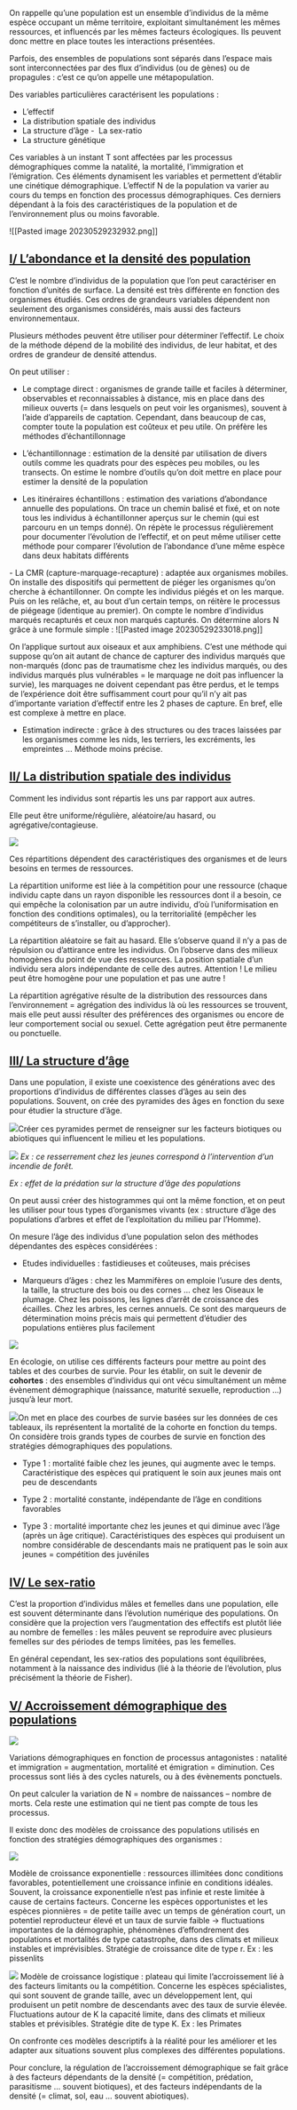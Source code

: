 
On rappelle qu’une population est un ensemble d’individus de la même espèce occupant un même territoire, exploitant simultanément les mêmes ressources, et influencés par les mêmes facteurs écologiques. Ils peuvent donc mettre en place toutes les interactions présentées.

Parfois, des ensembles de populations sont séparés dans l’espace mais sont interconnectées par des flux d’individus (ou de gènes) ou de propagules : c’est ce qu’on appelle une métapopulation.

Des variables particulières caractérisent les populations :

- L’effectif
- La distribution spatiale des individus
- La structure d’âge
-  La sex-ratio
- La structure génétique

Ces variables à un instant T sont affectées par les processus démographiques comme la natalité, la mortalité, l’immigration et l’émigration. Ces éléments dynamisent les variables et permettent d’établir une cinétique démographique. L’effectif N de la population va varier au cours du temps en fonction des processus démographiques. Ces derniers dépendant à la fois des caractéristiques de la population et de l’environnement plus ou moins favorable.

![[Pasted image 20230529232932.png]]

## <u>I/ L’abondance et la densité des population</u>

C’est le nombre d’individus de la population que l’on peut caractériser en fonction d’unités de surface. La densité est très différente en fonction des organismes étudiés. Ces ordres de grandeurs variables dépendent non seulement des organismes considérés, mais aussi des facteurs environnementaux.

Plusieurs méthodes peuvent être utiliser pour déterminer l’effectif. Le choix de la méthode dépend de la mobilité des individus, de leur habitat, et des ordres de grandeur de densité attendus.

On peut utiliser :

- Le comptage direct : organismes de grande taille et faciles à déterminer, observables et reconnaissables à distance, mis en place dans des milieux ouverts (= dans lesquels on peut voir les organismes), souvent à l’aide d’appareils de captation. Cependant, dans beaucoup de cas, compter toute la population est coûteux et peu utile. On préfère les méthodes d’échantillonnage

- L’échantillonnage : estimation de la densité par utilisation de divers outils comme les quadrats pour des espèces peu mobiles, ou les transects. On estime le nombre d’outils qu’on doit mettre en place pour estimer la densité de la population

- Les itinéraires échantillons : estimation des variations d’abondance annuelle des populations. On trace un chemin balisé et fixé, et on note tous les individus à échantillonner aperçus sur le chemin (qui est parcouru en un temps donné). On répète le processus régulièrement pour documenter l’évolution de l’effectif, et on peut même utiliser cette méthode pour comparer l’évolution de l’abondance d’une même espèce dans deux habitats différents

- La CMR (capture-marquage-recapture) : adaptée aux organismes mobiles. On installe des dispositifs qui permettent de piéger les organismes qu’on cherche à échantillonner. On compte les individus piégés et on les marque. Puis on les relâche, et, au bout d’un certain temps, on réitère le processus de piégeage (identique au premier). On compte le nombre d’individus marqués recapturés et ceux non marqués capturés. On détermine alors N grâce à une formule simple : 
![[Pasted image 20230529233018.png]]

On l’applique surtout aux oiseaux et aux amphibiens. C’est une méthode qui suppose qu’on ait autant de chance de capturer des individus marqués que non-marqués (donc pas de traumatisme chez les individus marqués, ou des individus marqués plus vulnérables = le marquage ne doit pas influencer la survie), les marquages ne doivent cependant pas être perdus, et le temps de l’expérience doit être suffisamment court pour qu’il n’y ait pas d’importante variation d’effectif entre les 2 phases de capture. En bref, elle est complexe à mettre en place.

- Estimation indirecte : grâce à des structures ou des traces laissées par les organismes comme les nids, les terriers, les excréments, les empreintes ... Méthode moins précise.

## <u>II/ La distribution spatiale des individus</u>

Comment les individus sont répartis les uns par rapport aux autres.

Elle peut être uniforme/régulière, aléatoire/au hasard, ou agrégative/contagieuse.

![](file:///C:/Users/Thomas/AppData/Local/Temp/msohtmlclip1/01/clip_image006.jpg)

Ces répartitions dépendent des caractéristiques des organismes et de leurs besoins en termes de ressources.

La répartition uniforme est liée à la compétition pour une ressource (chaque individu capte dans un rayon disponible les ressources dont il a besoin, ce qui empêche la colonisation par un autre individu, d’où l’uniformisation en fonction des conditions optimales), ou la territorialité (empêcher les compétiteurs de s’installer, ou d’approcher).

La répartition aléatoire se fait au hasard. Elle s’observe quand il n’y a pas de répulsion ou d’attirance entre les individus. On l’observe dans des milieux homogènes du point de vue des ressources. La position spatiale d’un individu sera alors indépendante de celle des autres. Attention ! Le milieu peut être homogène pour une population et pas une autre !

La répartition agrégative résulte de la distribution des ressources dans l’environnement = agrégation des individus là où les ressources se trouvent, mais elle peut aussi résulter des préférences des organismes ou encore de leur comportement social ou sexuel. Cette agrégation peut être permanente ou ponctuelle.

## <u>III/ La structure d’âge</u>

Dans une population, il existe une coexistence des générations avec des proportions d’individus de différentes classes d’âges au sein des populations. Souvent, on crée des pyramides des âges en fonction du sexe pour étudier la structure d’âge.

![](file:///C:/Users/Thomas/AppData/Local/Temp/msohtmlclip1/01/clip_image008.jpg)Créer ces pyramides permet de renseigner sur les facteurs biotiques ou abiotiques qui influencent le milieu et les populations.

![](file:///C:/Users/Thomas/AppData/Local/Temp/msohtmlclip1/01/clip_image010.jpg)
*Ex : ce resserrement chez les jeunes correspond à l’intervention d’un incendie de forêt.*

*Ex : effet de la prédation sur la structure d’âge des populations*

On peut aussi créer des histogrammes qui ont la même fonction, et on peut les utiliser pour tous types d’organismes vivants (ex : structure d’âge des populations d’arbres et effet de l’exploitation du milieu par l’Homme).

On mesure l’âge des individus d’une population selon des méthodes dépendantes des espèces considérées :

- Etudes individuelles : fastidieuses et coûteuses, mais précises

- Marqueurs d’âges : chez les Mammifères on emploie l’usure des dents, la taille, la structure des bois ou des cornes … chez les Oiseaux le plumage. Chez les poissons, les lignes d’arrêt de croissance des écailles. Chez les arbres, les cernes annuels. Ce sont des marqueurs de détermination moins précis mais qui permettent d’étudier des populations entières plus facilement

![](file:///C:/Users/Thomas/AppData/Local/Temp/msohtmlclip1/01/clip_image012.jpg)

En écologie, on utilise ces différents facteurs pour mettre au point des tables et des courbes de survie. Pour les établir, on suit le devenir de **cohortes** : des ensembles d’individus qui ont vécu simultanément un même évènement démographique (naissance, maturité sexuelle, reproduction …) jusqu’à leur mort.

![](file:///C:/Users/Thomas/AppData/Local/Temp/msohtmlclip1/01/clip_image014.jpg)On met en place des courbes de survie basées sur les données de ces tableaux, ils représentent la mortalité de la cohorte en fonction du temps. On considère trois grands types de courbes de survie en fonction des stratégies démographiques des populations.

- Type 1 : mortalité faible chez les jeunes, qui augmente avec le temps. Caractéristique des espèces qui pratiquent le soin aux jeunes mais ont peu de descendants

- Type 2 : mortalité constante, indépendante de l’âge en conditions favorables

- Type 3 : mortalité importante chez les jeunes et qui diminue avec l’âge (après un âge critique). Caractéristiques des espèces qui produisent un nombre considérable de descendants mais ne pratiquent pas le soin aux jeunes = compétition des juvéniles

## <u>IV/ Le sex-ratio</u>

C’est la proportion d’individus mâles et femelles dans une population, elle est souvent déterminante dans l’évolution numérique des populations. On considère que la projection vers l’augmentation des effectifs est plutôt liée au nombre de femelles : les mâles peuvent se reproduire avec plusieurs femelles sur des périodes de temps limitées, pas les femelles.

En général cependant, les sex-ratios des populations sont équilibrées, notamment à la naissance des individus (lié à la théorie de l’évolution, plus précisément la théorie de Fisher).

## <u>V/ Accroissement démographique des populations</u>

![](file:///C:/Users/Thomas/AppData/Local/Temp/msohtmlclip1/01/clip_image016.jpg)

Variations démographiques en fonction de processus antagonistes : natalité et immigration = augmentation, mortalité et émigration = diminution. Ces processus sont liés à des cycles naturels, ou à des évènements ponctuels.

On peut calculer la variation de N = nombre de naissances – nombre de morts. Cela reste une estimation qui ne tient pas compte de tous les processus.

Il existe donc des modèles de croissance des populations utilisés en fonction des stratégies démographiques des organismes :

![](file:///C:/Users/Thomas/AppData/Local/Temp/msohtmlclip1/01/clip_image018.jpg)

Modèle de croissance exponentielle : ressources illimitées donc conditions favorables, potentiellement une croissance infinie en conditions idéales. Souvent, la croissance exponentielle n’est pas infinie et reste limitée à cause de certains facteurs. Concerne les espèces opportunistes et les espèces pionnières = de petite taille avec un temps de génération court, un potentiel reproducteur élevé et un taux de survie faible -> fluctuations importantes de la démographie, phénomènes d’effondrement des populations et mortalités de type catastrophe, dans des climats et milieux instables et imprévisibles. Stratégie de croissance dite de type r. Ex : les pissenlits

 ![](file:///C:/Users/Thomas/AppData/Local/Temp/msohtmlclip1/01/clip_image020.jpg)
 Modèle de croissance logistique : plateau qui limite l’accroissement lié à des facteurs limitants ou la compétition. Concerne les espèces spécialistes, qui sont souvent de grande taille, avec un développement lent, qui produisent un petit nombre de descendants avec des taux de survie élevée. Fluctuations autour de K la capacité limite, dans des climats et milieux stables et prévisibles. Stratégie dite de type K. Ex : les Primates

On confronte ces modèles descriptifs à la réalité pour les améliorer et les adapter aux situations souvent plus complexes des différentes populations.

Pour conclure, la régulation de l’accroissement démographique se fait grâce à des facteurs dépendants de la densité (= compétition, prédation, parasitisme … souvent biotiques), et des facteurs indépendants de la densité (= climat, sol, eau … souvent abiotiques).